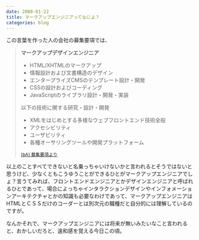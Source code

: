 ```yaml
---
date: 2008-01-22
title: マークアップエンジニアってなによ？
categories: blog
---
```


この言葉を作った人の会社の募集要項では、
<blockquote><span style="font-weight: bold;">マークアップデザインエンジニア</span>
<ul>
	<li>HTML/XHTMLのマークアップ</li>
	<li>情報設計および文書構造のデザイン</li>
	<li>エンタープライズCMSのテンプレート設計・開発</li>
	<li>CSSの設計およびコーディング</li>
	<li>JavaScriptのライブラリ設計・開発・実装</li>
</ul>
以下の技術に関する研究・設計・開発
<ul>
	<li>XMLをはじめとする多様なウェブフロントエンド技術全般</li>
	<li>アクセシビリティ</li>
	<li>ユーザビリティ</li>
	<li>各種オーサリングツールや開発プラットフォーム</li>
</ul>
<span style="font-size: 85%;"><a href="http://www.b-architects.com/careers/jobs">[bA] 募集要項より</a></span></blockquote>
以上のことすべてできないと名乗っちゃいけないかと言われるとそうではないと思うけど、少なくともこうゆうことができるひとがマークアップエンジニアでしょ？言うてみれば、フロントエンドエンジニアとかデザインエンジニアと呼ばれるひとであって、場合によっちゃインタラクションデザインやインフォメーションアーキテクチャとかの知識も必要なわけであって、マークアップエンジニアはHTMLとＣＳＳだけのコーダーとは別次元の職種だと自分的には理解しているのですが。

なんかそれで、マークアップエンジニアには将来が無いみたいなこと言われると、おかしいだろと、違和感を覚える今日この頃。
